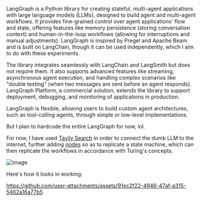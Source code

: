 LangGraph is a Python library for creating stateful, multi-agent applications with large language models (LLMs), designed to build agent and multi-agent workflows. It provides fine-grained control over agent applications' flow and state, offering features like memory persistence (storing conversation context) and human-in-the-loop workflows (allowing for interruptions and manual adjustments). LangGraph is inspired by Pregel and Apache Beam and is built on LangChain, though it can be used independently, which I aim to do with these experiments.

The library integrates seamlessly with LangChain and LangSmith but does not require them. It also supports advanced features like streaming, asynchronous agent execution, and handling complex scenarios like "double texting" (when two messages are sent before an agent responds). LangGraph Platform, a commercial solution, extends the library to support deployment, debugging, and monitoring of applications in production.

LangGraph is flexible, allowing users to build custom agent architectures, such as tool-calling agents, through simple or low-level implementations.

But I plan to hardcode the entire LangGraph for now, lol.

For now, I have used [Tavily Search](https://tavily.com/) in order to connect the dumb LLM to the internet, further adding [nodes](/langgraph/langgraph-agent.py) so as to replicate a state machine, which can then replicate the workflows in accordance with Turing's concepts.

![image](https://github.com/user-attachments/assets/23e30385-d169-4712-8f1a-bea8d371a964)

Here's how it looks in working:

https://github.com/user-attachments/assets/91ec2f22-4946-47af-a315-5462a16a77b5

